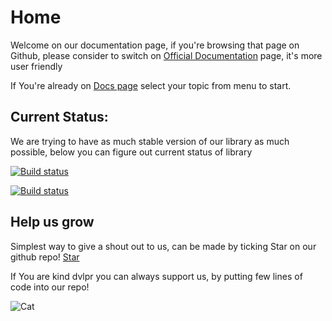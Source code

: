 # Home

Welcome on our documentation page, if you're browsing that page on Github, please consider to switch on [Official Documentation](http://GoodREST.IO) page, it's more user friendly

If You're already on [Docs page](http://GoodREST.IO) select your topic from menu to start.

## Current Status:
We are trying to have as much stable version of our library as much possible, below you can figure out current status of library 

<a href="https://ci.appveyor.com/project/tailored-apps/wise-goodrest"><img src="https://ci.appveyor.com/api/projects/status/4956bfopiekhtrxd" alt="Build status"/></a>

<a href="https://travis-ci.org/tailored-apps/GoodREST.IO"><img src="https://travis-ci.org/tailored-apps/GoodREST.IO.svg?branch=master" alt="Build status"/><a>

## Help us grow
Simplest way to give a shout out to us, can be made by ticking Star on our github repo!  <a class="github-button" href="https://github.com/tailored-apps/GoodREST.IO" data-icon="octicon-star" data-size="large" aria-label="Star tailored-apps/GoodREST.IO on GitHub">Star</a>

If You are kind dvlpr you can always support us, by putting few lines of code into our repo!

![Cat](https://www.rforcats.net/assets/img/programmer.png)
